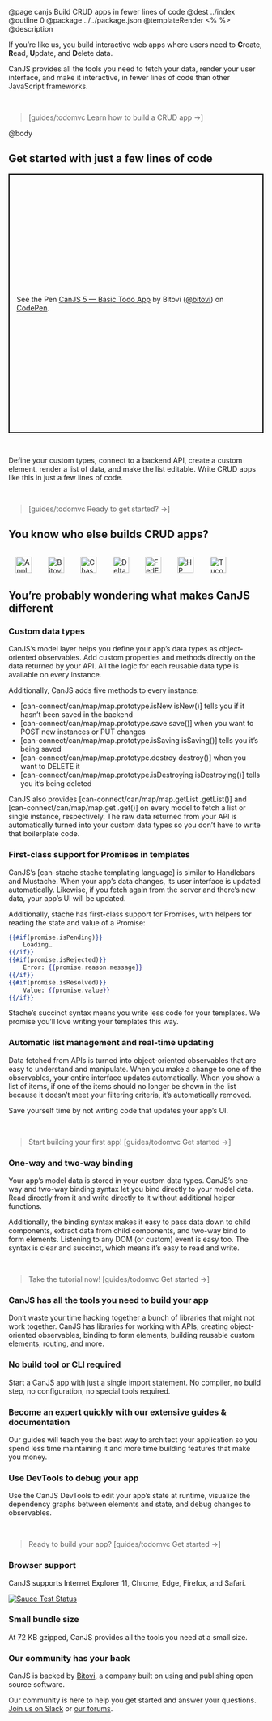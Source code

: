 @page canjs Build CRUD apps in fewer lines of code
@dest ../index
@outline 0
@package ../../package.json
@templateRender <% %>
@description

If you’re like us, you build interactive web apps where users need to <strong>C</strong>reate, <strong>R</strong>ead,
<strong>U</strong>pdate, and <strong>D</strong>elete data.

CanJS provides all the tools you need to fetch your data, render your user interface, and make it interactive, in
fewer lines of code than other JavaScript frameworks.

<br />

> [guides/todomvc Learn how to build a CRUD app →]

@body

## Get started with just a few lines of code

<p class="codepen" data-height="512" data-theme-id="0" data-default-tab="js,result" data-user="bitovi" data-slug-hash="omqyMw" style="height: 512px; box-sizing: border-box; display: flex; align-items: center; justify-content: center; border: 2px solid black; margin: 1em 0; padding: 1em;" data-pen-title="CanJS 5 — Basic Todo App">
  <span>See the Pen <a href="https://codepen.io/bitovi/pen/omqyMw/">
  CanJS 5 — Basic Todo App</a> by Bitovi (<a href="https://codepen.io/bitovi">@bitovi</a>)
  on <a href="https://codepen.io">CodePen</a>.</span>
</p>
<script async src="https://static.codepen.io/assets/embed/ei.js"></script>
<br>

Define your custom types, connect to a backend API, create a custom element, render a list of data, and make the list editable.
Write CRUD apps like this in just a few lines of code.

<br />

> [guides/todomvc Ready to get started? →]

## You know who else builds CRUD apps?

<div class="social-proof">
  <img alt="Apple" height="32" src="../docs/images/logos/apple.svg" />
  <img alt="Bitovi" height="32" src="../docs/images/logos/bitovi.svg" />
  <img alt="Chase" height="32" src="../docs/images/logos/chase.svg" />
  <img alt="Delta" height="32" src="../docs/images/logos/delta.svg" />
  <img alt="FedEx" height="32" src="../docs/images/logos/fedex.svg" />
  <img alt="HP" height="32" src="../docs/images/logos/hp.svg" />
  <img alt="Tucows" height="32" src="../docs/images/logos/tucows.svg" />
</div>

## You’re probably wondering what makes CanJS different

### Custom data types

CanJS’s model layer helps you define your app’s data types as object-oriented observables.
Add custom properties and methods directly on the data returned by your API.
All the logic for each reusable data type is available on every instance.

Additionally, CanJS adds five methods to every instance:

- [can-connect/can/map/map.prototype.isNew isNew()] tells you if it hasn’t been saved in the backend
- [can-connect/can/map/map.prototype.save save()] when you want to POST new instances or PUT changes
- [can-connect/can/map/map.prototype.isSaving isSaving()] tells you it’s being saved
- [can-connect/can/map/map.prototype.destroy destroy()] when you want to DELETE it
- [can-connect/can/map/map.prototype.isDestroying isDestroying()] tells you it’s being deleted

CanJS also provides [can-connect/can/map/map.getList .getList()] and [can-connect/can/map/map.get .get()]
on every model to fetch a list or single instance, respectively. The raw data returned from your API is
automatically turned into your custom data types so you don’t have to write that boilerplate code.

### First-class support for Promises in templates

CanJS’s [can-stache stache templating language] is similar to Handlebars and Mustache.
When your app’s data changes, its user interface is updated automatically. Likewise,
if you fetch again from the server and there’s new data, your app’s UI will be updated.

Additionally, stache has first-class support for Promises, with helpers for reading the
state and value of a Promise:

```handlebars
{{#if(promise.isPending)}}
	Loading…
{{/if}}
{{#if(promise.isRejected)}}
	Error: {{promise.reason.message}}
{{/if}}
{{#if(promise.isResolved)}}
	Value: {{promise.value}}
{{/if}}
```

Stache’s succinct syntax means you write less code for your templates.
We promise you’ll love writing your templates this way.

### Automatic list management and real-time updating

Data fetched from APIs is turned into object-oriented observables that are easy to understand and manipulate. When you make a change to one of the observables, your entire interface updates automatically. When you show a list of items, if one of the items should no longer be shown in the list because it doesn’t meet your filtering criteria, it’s automatically removed.

Save yourself time by not writing code that updates your app’s UI.

<br />

> Start building your first app! [guides/todomvc Get started →]

### One-way and two-way binding

Your app’s model data is stored in your custom data types. CanJS’s one-way and two-way
binding syntax let you bind directly to your model data. Read directly from it and
write directly to it without additional helper functions.

Additionally, the binding syntax makes it easy to pass data down to child components,
extract data from child components, and two-way bind to form elements. Listening to
any DOM (or custom) event is easy too. The syntax is clear and succinct, which means
it’s easy to read and write.

<br />

> Take the tutorial now! [guides/todomvc Get started →]

### CanJS has all the tools you need to build your app

Don’t waste your time hacking together a bunch of libraries that might not work together.
CanJS has libraries for working with APIs, creating object-oriented observables,
binding to form elements, building reusable custom elements, routing, and more.

### No build tool or CLI required

Start a CanJS app with just a single import statement. No compiler, no build step,
no configuration, no special tools required.

### Become an expert quickly with our extensive guides & documentation

Our guides will teach you the best way to architect your application so you spend less time
maintaining it and more time building features that make you money.

### Use DevTools to debug your app

Use the CanJS DevTools to edit your app’s state at runtime, visualize the dependency graphs
between elements and state, and debug changes to observables.

<br />

> Ready to build your app? [guides/todomvc Get started →]

### Browser support

CanJS supports Internet Explorer 11, Chrome, Edge, Firefox, and Safari.

[![Sauce Test Status](https://saucelabs.com/browser-matrix/canjs.svg)](https://saucelabs.com/u/canjs)

### Small bundle size

At 72 KB gzipped, CanJS provides all the tools you need at a small size.

### Our community has your back

CanJS is backed by [Bitovi](https://www.bitovi.com/), a company built on using and publishing open source software.

Our community is here to help you get started and answer your questions.
[Join us on Slack](https://bitovi.com/community/slack) or [our forums](https://forums.bitovi.com/).

<style type="text/css">
.social-proof img {
  margin: 1em 1em 0;
}
</style>
